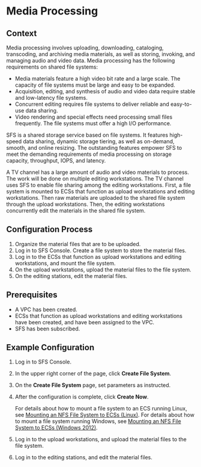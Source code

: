 # Media Processing<a name="sfs_01_0053"></a>

## Context<a name="section5199218591644"></a>

Media processing involves uploading, downloading, cataloging, transcoding, and archiving media materials, as well as storing, invoking, and managing audio and video data. Media processing has the following requirements on shared file systems:

-   Media materials feature a high video bit rate and a large scale. The capacity of file systems must be large and easy to be expanded.
-   Acquisition, editing, and synthesis of audio and video data require stable and low-latency file systems.
-   Concurrent editing requires file systems to deliver reliable and easy-to-use data sharing.
-   Video rendering and special effects need processing small files frequently. The file systems must offer a high I/O performance.

SFS is a shared storage service based on file systems. It features high-speed data sharing, dynamic storage tiering, as well as on-demand, smooth, and online resizing. The outstanding features empower SFS to meet the demanding requirements of media processing on storage capacity, throughput, IOPS, and latency.

A TV channel has a large amount of audio and video materials to process. The work will be done on multiple editing workstations. The TV channel uses SFS to enable file sharing among the editing workstations. First, a file system is mounted to ECSs that function as upload workstations and editing workstations. Then raw materials are uploaded to the shared file system through the upload workstations. Then, the editing workstations concurrently edit the materials in the shared file system.

## Configuration Process<a name="section652070912244"></a>

1.  Organize the material files that are to be uploaded.
2.  Log in to SFS Console. Create a file system to store the material files.
3.  Log in to the ECSs that function as upload workstations and editing workstations, and mount the file system.
4.  On the upload workstations, upload the material files to the file system.
5.  On the editing stations, edit the material files.

## Prerequisites<a name="section44286645122428"></a>

-   A VPC has been created.
-   ECSs that function as upload workstations and editing workstations have been created, and have been assigned to the VPC.
-   SFS has been subscribed.

## Example Configuration<a name="section66406365122442"></a>

1.  Log in to SFS Console.
2.  In the upper right corner of the page, click  **Create File System**.
3.  On the  **Create File System**  page, set parameters as instructed.
4.  After the configuration is complete, click  **Create Now**.

    For details about how to mount a file system to an ECS running Linux, see  [Mounting an NFS File System to ECSs \(Linux\)](mounting-an-nfs-file-system-to-ecss-(linux).md). For details about how to mount a file system running Windows, see  [Mounting an NFS File System to ECSs \(Windows 2012\)](mounting-an-nfs-file-system-to-ecss-(windows-2012).md).

5.  Log in to the upload workstations, and upload the material files to the file system.
6.  Log in to the editing stations, and edit the material files.

